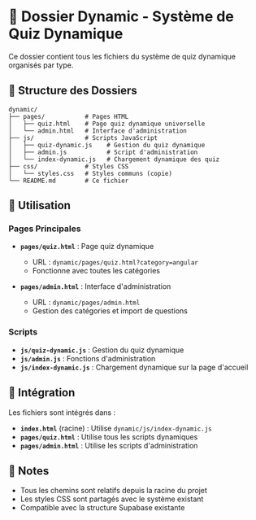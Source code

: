 # 📁 Dossier Dynamic - Système de Quiz Dynamique

Ce dossier contient tous les fichiers du système de quiz dynamique organisés par type.

## 📂 Structure des Dossiers

```
dynamic/
├── pages/           # Pages HTML
│   ├── quiz.html    # Page quiz dynamique universelle
│   └── admin.html   # Interface d'administration
├── js/              # Scripts JavaScript
│   ├── quiz-dynamic.js    # Gestion du quiz dynamique
│   ├── admin.js           # Script d'administration
│   └── index-dynamic.js   # Chargement dynamique des quiz
├── css/             # Styles CSS
│   └── styles.css   # Styles communs (copie)
└── README.md        # Ce fichier
```

## 🚀 Utilisation

### Pages Principales

- **`pages/quiz.html`** : Page quiz dynamique

  - URL : `dynamic/pages/quiz.html?category=angular`
  - Fonctionne avec toutes les catégories

- **`pages/admin.html`** : Interface d'administration
  - URL : `dynamic/pages/admin.html`
  - Gestion des catégories et import de questions

### Scripts

- **`js/quiz-dynamic.js`** : Gestion du quiz dynamique
- **`js/admin.js`** : Fonctions d'administration
- **`js/index-dynamic.js`** : Chargement dynamique sur la page d'accueil

## 🔗 Intégration

Les fichiers sont intégrés dans :

- **`index.html`** (racine) : Utilise `dynamic/js/index-dynamic.js`
- **`pages/quiz.html`** : Utilise tous les scripts dynamiques
- **`pages/admin.html`** : Utilise les scripts d'administration

## 📝 Notes

- Tous les chemins sont relatifs depuis la racine du projet
- Les styles CSS sont partagés avec le système existant
- Compatible avec la structure Supabase existante
